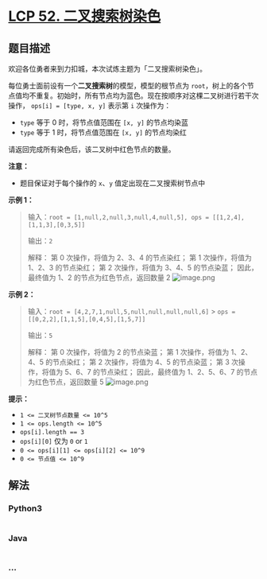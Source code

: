 # [LCP 52. 二叉搜索树染色](https://leetcode.cn/problems/QO5KpG)

## 题目描述

<!-- 这里写题目描述 -->

欢迎各位勇者来到力扣城，本次试炼主题为「二叉搜索树染色」。

每位勇士面前设有一个**二叉搜索树**的模型，模型的根节点为 `root`，树上的各个节点值均不重复。初始时，所有节点均为蓝色。现在按顺序对这棵二叉树进行若干次操作， `ops[i] = [type, x, y]` 表示第 `i` 次操作为：

-   `type` 等于 0 时，将节点值范围在 `[x, y]` 的节点均染蓝
-   `type` 等于 1 时，将节点值范围在 `[x, y]` 的节点均染红

请返回完成所有染色后，该二叉树中红色节点的数量。

**注意：**

-   题目保证对于每个操作的 `x`、`y` 值定出现在二叉搜索树节点中

**示例 1：**

> 输入：`root = [1,null,2,null,3,null,4,null,5], ops = [[1,2,4],[1,1,3],[0,3,5]]`
>
> 输出：`2`
>
> 解释：
> 第 0 次操作，将值为 2、3、4 的节点染红；
> 第 1 次操作，将值为 1、2、3 的节点染红；
> 第 2 次操作，将值为 3、4、5 的节点染蓝；
> 因此，最终值为 1、2 的节点为红色节点，返回数量 2
> ![image.png](https://fastly.jsdelivr.net/gh/doocs/leetcode@main/lcp/LCP%2052.%20%E4%BA%8C%E5%8F%89%E6%90%9C%E7%B4%A2%E6%A0%91%E6%9F%93%E8%89%B2/images/1649833948-arSlXd-image.png)

**示例 2：**

> 输入：`root = [4,2,7,1,null,5,null,null,null,null,6]` > `ops = [[0,2,2],[1,1,5],[0,4,5],[1,5,7]]`
>
> 输出：`5`
>
> 解释：
> 第 0 次操作，将值为 2 的节点染蓝；
> 第 1 次操作，将值为 1、2、4、5 的节点染红；
> 第 2 次操作，将值为 4、5 的节点染蓝；
> 第 3 次操作，将值为 5、6、7 的节点染红；
> 因此，最终值为 1、2、5、6、7 的节点为红色节点，返回数量 5
> ![image.png](https://fastly.jsdelivr.net/gh/doocs/leetcode@main/lcp/LCP%2052.%20%E4%BA%8C%E5%8F%89%E6%90%9C%E7%B4%A2%E6%A0%91%E6%9F%93%E8%89%B2/images/1649833763-BljEbP-image.png)

**提示：**

-   `1 <= 二叉树节点数量 <= 10^5`
-   `1 <= ops.length <= 10^5`
-   `ops[i].length == 3`
-   `ops[i][0]` 仅为 `0` or `1`
-   `0 <= ops[i][1] <= ops[i][2] <= 10^9`
-   `0 <= 节点值 <= 10^9`

## 解法

<!-- 这里可写通用的实现逻辑 -->

<!-- tabs:start -->

### **Python3**

<!-- 这里可写当前语言的特殊实现逻辑 -->

```python

```

### **Java**

<!-- 这里可写当前语言的特殊实现逻辑 -->

```java

```

### **...**

```

```

<!-- tabs:end -->
